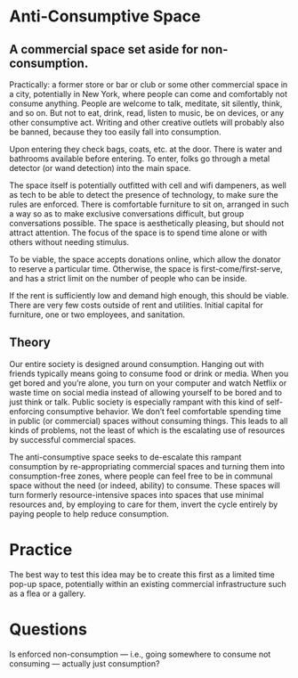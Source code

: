 # Anti-Consumptive Space
## A commercial space set aside for non-consumption.

Practically: a former store or bar or club or some other commercial space in a city, potentially in New York, where people can come and comfortably not consume anything. People are welcome to talk, meditate, sit silently, think, and so on. But not to eat, drink, read, listen to music, be on devices, or any other consumptive act. Writing and other creative outlets will probably also be banned, because they too easily fall into consumption.

Upon entering they check bags, coats, etc. at the door. There is water and bathrooms available before entering. To enter, folks go through a metal detector (or wand detection) into the main space.

The space itself is potentially outfitted with cell and wifi dampeners, as well as tech to be able to detect the presence of technology, to make sure the rules are enforced. There is comfortable furniture to sit on, arranged in such a way so as to make exclusive conversations difficult, but group conversations possible. The space is aesthetically pleasing, but should not attract attention. The focus of the space is to spend time alone or with others without needing stimulus.

To be viable, the space accepts donations online, which allow the donator to reserve a particular time. Otherwise, the space is first-come/first-serve, and has a strict limit on the number of people who can be inside.

If the rent is sufficiently low and demand high enough, this should be viable. There are very few costs outside of rent and utilities. Initial capital for furniture, one or two employees, and sanitation.

## Theory
Our entire society is designed around consumption. Hanging out with friends typically means going to consume food or drink or media. When you get bored and you’re alone, you turn on your computer and watch Netflix or waste time on social media instead of allowing yourself to be bored and to just think or talk. Public society is especially rampant with this kind of self-enforcing consumptive behavior. We don’t feel comfortable spending time in public (or commercial) spaces without consuming things. This leads to all kinds of problems, not the least of which is the escalating use of resources by successful commercial spaces.

The anti-consumptive space seeks to de-escalate this rampant consumption by re-appropriating commercial spaces and turning them into consumption-free zones, where people can feel free to be in communal space without the need (or indeed, ability) to consume. These spaces will turn formerly resource-intensive spaces into spaces that use minimal resources and, by employing to care for them, invert the cycle entirely by paying people to help reduce consumption.

# Practice
The best way to test this idea may be to create this first as a limited time pop-up space, potentially within an existing commercial infrastructure such as a flea or a gallery.

# Questions
Is enforced non-consumption — i.e., going somewhere to consume not consuming — actually just consumption?
